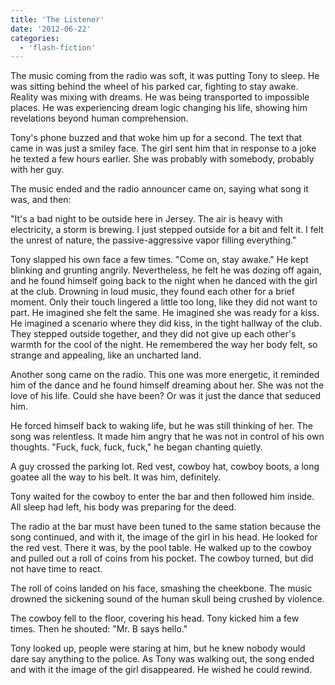 ```yaml
---
title: 'The Listener'
date: '2012-06-22'
categories:
  - 'flash-fiction'
---
```


The music coming from the radio was soft, it was putting Tony to sleep. He was
sitting behind the wheel of his parked car, fighting to stay awake. Reality was
mixing with dreams. He was being transported to impossible places. He was
experiencing dream logic changing his life, showing him revelations beyond human
comprehension.

Tony's phone buzzed and that woke him up for a second. The text that came in was
just a smiley face. The girl sent him that in response to a joke he texted a few
hours earlier. She was probably with somebody, probably with her guy.

The music ended and the radio announcer came on, saying what song it was, and
then:

"It's a bad night to be outside here in Jersey. The air is heavy with
electricity, a storm is brewing. I just stepped outside for a bit and felt it. I
felt the unrest of nature, the passive-aggressive vapor filling everything."

Tony slapped his own face a few times. "Come on, stay awake." He kept blinking
and grunting angrily. Nevertheless, he felt he was dozing off again, and he
found himself going back to the night when he danced with the girl at the club.
Drowning in loud music, they found each other for a brief moment. Only their
touch lingered a little too long, like they did not want to part. He imagined
she felt the same. He imagined she was ready for a kiss. He imagined a scenario
where they did kiss, in the tight hallway of the club. They stepped outside
together, and they did not give up each other's warmth for the cool of the
night. He remembered the way her body felt, so strange and appealing, like an
uncharted land.

Another song came on the radio. This one was more energetic, it reminded him of
the dance and he found himself dreaming about her. She was not the love of his
life. Could she have been? Or was it just the dance that seduced him.

He forced himself back to waking life, but he was still thinking of her. The
song was relentless. It made him angry that he was not in control of his own
thoughts. "Fuck, fuck, fuck, fuck," he began chanting quietly.

A guy crossed the parking lot. Red vest, cowboy hat, cowboy boots, a long goatee
all the way to his belt. It was him, definitely.

Tony waited for the cowboy to enter the bar and then followed him inside. All
sleep had left, his body was preparing for the deed.

The radio at the bar must have been tuned to the same station because the song
continued, and with it, the image of the girl in his head. He looked for the red
vest. There it was, by the pool table. He walked up to the cowboy and pulled out
a roll of coins from his pocket. The cowboy turned, but did not have time to
react.

The roll of coins landed on his face, smashing the cheekbone. The music drowned
the sickening sound of the human skull being crushed by violence.

The cowboy fell to the floor, covering his head. Tony kicked him a few times.
Then he shouted: "Mr. B says hello."

Tony looked up, people were staring at him, but he knew nobody would dare say
anything to the police. As Tony was walking out, the song ended and with it the
image of the girl disappeared. He wished he could rewind.
